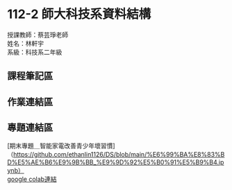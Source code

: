 # 112-2 師大科技系資料結構<br>
授課教師：蔡芸琤老師<br>
姓名：林軒宇<br>
系級：科技系二年級<br>
## 課程筆記區
## 作業連結區
## 專題連結區
[期末專題＿智能家電改善青少年壞習慣]（https://github.com/ethanlin1126/DS/blob/main/%E6%99%BA%E8%83%BD%E5%AE%B6%E9%9B%BB_%E9%9D%92%E5%B0%91%E5%B9%B4.ipynb）<br>
[google colab連結](https://colab.research.google.com/drive/1PGRkGe_Pj9mGePHu_de3hOsz_6pHqKYb#scrollTo=yBXLAZWTOE9X)
